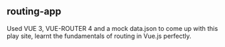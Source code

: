 ## routing-app

Used VUE 3, VUE-ROUTER 4 and a mock data.json to come up with this play site, learnt the fundamentals of routing in Vue.js perfectly. 


